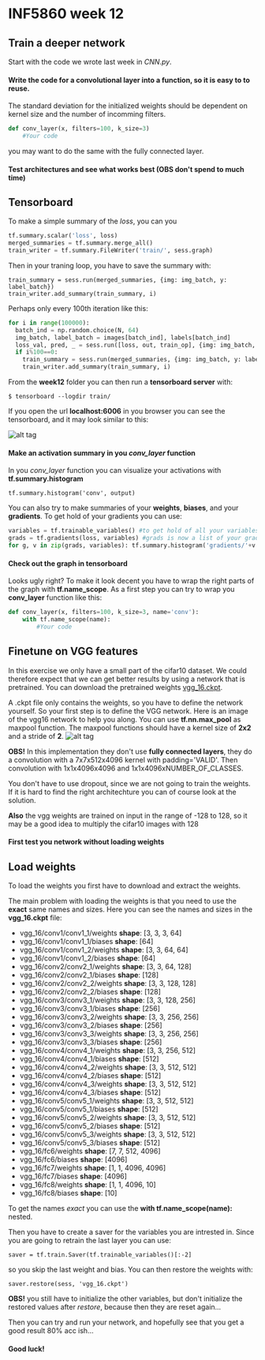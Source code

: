 # INF5860 week 12

## Train a deeper network
Start with the code we wrote last week in *CNN.py*.

#### Write the code for a convolutional layer into a function, so it is easy to to reuse.

The standard deviation for the initialized weights
should be dependent on kernel size and the number of incomming filters.

```python
def conv_layer(x, filters=100, k_size=3)
    #Your code
```
you may want to do the same with the fully connected layer.

#### Test architectures and see what works best (OBS don't spend to much time)


## Tensorboard

To make a simple summary of the *loss*, you can you

```python
tf.summary.scalar('loss', loss)
merged_summaries = tf.summary.merge_all()
train_writer = tf.summary.FileWriter('train/', sess.graph)
```

Then in your traning loop, you have to save the summary with:

    train_summary = sess.run(merged_summaries, {img: img_batch, y: label_batch})
    train_writer.add_summary(train_summary, i)

Perhaps only every 100th iteration like this:
```python
for i in range(100000):
  batch_ind = np.random.choice(N, 64)
  img_batch, label_batch = images[batch_ind], labels[batch_ind]
  loss_val, pred, _ = sess.run([loss, out, train_op], {img: img_batch, y: label_batch})
  if i%100==0:
    train_summary = sess.run(merged_summaries, {img: img_batch, y: label_batch})
    train_writer.add_summary(train_summary, i)
```

From the **week12** folder you can then run a **tensorboard server** with:

    $ tensorboard --logdir train/
    
If you open the url **localhost:6006** in you browser you can see the tensorboard, and it may look similar to this:

![alt tag](https://wookayin.github.io/tensorflow-talk-debugging/images/tensorboard-01-loss.png)

#### Make an activation summary in you *conv_layer* function
In you *conv_layer* function you can visualize your activations with **tf.summary.histogram**

    tf.summary.histogram('conv', output)

You can also try to make summaries of your **weights**, **biases**, and your **gradients**.
 To get hold of your gradients you can use:
 
 ```python
variables = tf.trainable_variables() #to get hold of all your variables
grads = tf.gradients(loss, variables) #grads is now a list of your gradients for the loss w.r.t. the variables
for g, v in zip(grads, variables): tf.summary.histogram('gradients/'+v.name, g)
```

#### Check out the graph in tensorboard
Looks ugly right? To make it look decent you have to wrap the right parts of the graph with **tf.name_scope**.
As a first step you can try to wrap you **conv_layer** function like this:

```python
def conv_layer(x, filters=100, k_size=3, name='conv'):
    with tf.name_scope(name):
        #Your code
```

## Finetune on VGG features
In this exercise we only have a small part of the cifar10 dataset. We could therefore expect that we can get better
results by using a network that is pretrained. You can download the pretrained weights [vgg_16.ckpt](http://download.tensorflow.org/models/vgg_16_2016_08_28.tar.gz).

A .ckpt file only contains the weights, so you have to define the network yourself. So your first step is to define the
VGG network. Here is an image of the vgg16 network to help you along. You can use **tf.nn.max_pool** as maxpool function.
The maxpool functions should have a kernel size of **2x2** and a stride of **2**.
![alt tag](https://blog.keras.io/img/imgclf/vgg16_original.png)

**OBS!** In this implementation they don't use **fully connected layers**, they do a convolution with a 7x7x512x4096 kernel with padding='VALID'.
Then convolution with 1x1x4096x4096 and 1x1x4096xNUMBER_OF_CLASSES.

You don't have to use dropout, since we are not going to train the weights.
If it is hard to find the right architechture you can of course look at the solution.

**Also** the vgg weights are trained on input in the range of -128 to 128, so it may be a good idea to multiply the 
cifar10 images with 128

#### First test you network without loading weights

## Load weights

To load the weights you first have to download and extract the weights.
 
The main problem with loading the weights is that you need to use the **exact** same names and sizes. Here you can see the
names and sizes in the **vgg_16.ckpt** file:

- vgg_16/conv1/conv1_1/weights **shape**: [3, 3, 3, 64]
- vgg_16/conv1/conv1_1/biases **shape**: [64]
- vgg_16/conv1/conv1_2/weights **shape**: [3, 3, 64, 64]
- vgg_16/conv1/conv1_2/biases **shape**: [64]
- vgg_16/conv2/conv2_1/weights **shape**: [3, 3, 64, 128]
- vgg_16/conv2/conv2_1/biases **shape**: [128]
- vgg_16/conv2/conv2_2/weights **shape**: [3, 3, 128, 128]
- vgg_16/conv2/conv2_2/biases **shape**: [128]
- vgg_16/conv3/conv3_1/weights **shape**: [3, 3, 128, 256]
- vgg_16/conv3/conv3_1/biases **shape**: [256]
- vgg_16/conv3/conv3_2/weights **shape**: [3, 3, 256, 256]
- vgg_16/conv3/conv3_2/biases **shape**: [256]
- vgg_16/conv3/conv3_3/weights **shape**: [3, 3, 256, 256]
- vgg_16/conv3/conv3_3/biases **shape**: [256]
- vgg_16/conv4/conv4_1/weights **shape**: [3, 3, 256, 512]
- vgg_16/conv4/conv4_1/biases **shape**: [512]
- vgg_16/conv4/conv4_2/weights **shape**: [3, 3, 512, 512]
- vgg_16/conv4/conv4_2/biases **shape**: [512]
- vgg_16/conv4/conv4_3/weights **shape**: [3, 3, 512, 512]
- vgg_16/conv4/conv4_3/biases **shape**: [512]
- vgg_16/conv5/conv5_1/weights **shape**: [3, 3, 512, 512]
- vgg_16/conv5/conv5_1/biases **shape**: [512]
- vgg_16/conv5/conv5_2/weights **shape**: [3, 3, 512, 512]
- vgg_16/conv5/conv5_2/biases **shape**: [512]
- vgg_16/conv5/conv5_3/weights **shape**: [3, 3, 512, 512]
- vgg_16/conv5/conv5_3/biases **shape**: [512]
- vgg_16/fc6/weights **shape**: [7, 7, 512, 4096]
- vgg_16/fc6/biases **shape**: [4096]
- vgg_16/fc7/weights **shape**: [1, 1, 4096, 4096]
- vgg_16/fc7/biases **shape**: [4096]
- vgg_16/fc8/weights **shape**: [1, 1, 4096, 10]
- vgg_16/fc8/biases **shape**: [10]

To get the names *exact* you can use the **with tf.name_scope(name):** nested.

Then you have to create a saver for the variables you are intrested in. Since you are going to retrain
the last layer you can use:

    saver = tf.train.Saver(tf.trainable_variables()[:-2]
    
so you skip the last weight and bias. You can then restore the weights with:

    saver.restore(sess, 'vgg_16.ckpt')

**OBS!** you still have to initialize the other variables, but don't initialize the restored values after *restore*,
because then they are reset again...

Then you can try and run your network, and hopefully see that you get a good result 80% acc ish...

#### Good luck!
